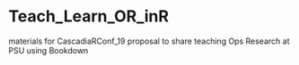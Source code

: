 # Teach_Learn_OR_inR
materials for CascadiaRConf_19 proposal to share teaching Ops Research at PSU using Bookdown
